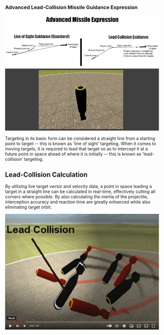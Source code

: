 ### Advanced Lead-Collision Missile Guidance Expression

![Lead-collision](https://github.com/TimIsabella/Gmod-AdvancedMissileExpression/blob/main/Lead-Collision.jpg)

Targeting in its basic form can be considered a straight line from a
starting point to target -- this is known as 'line of sight' targeting.
When it comes to moving targets, it is required to lead that target so as
to intercept it at a future point in space ahead of where it is initially -- this is known as
'lead-collision' targeting.

## Lead-Collision Calculation

By utilizing live target vector and velocity data, a point in space leading a 
target in a straight line can be calculated in real-time, effectively cutting 
all corners where possible. By also calculating the inertia of the projectile,
interception accuracy and reaction time are greatly enhanced while also
eliminating target orbit.

[![Watch the video](https://github.com/TimIsabella/Gmod-AdvancedMissileExpression/blob/main/AME.png)](https://www.youtube.com/watch?v=8GuJDiRmCqA)
